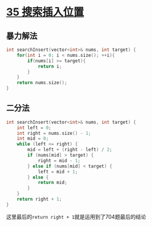 # [ 35 搜索插入位置](https://leetcode.cn/problems/search-insert-position/)

## 暴力解法

~~~c++
int searchInsert(vector<int>& nums, int target) {
    for(int i = 0; i < nums.size(); ++i){
        if(nums[i] >= target){
            return i;
        }
    }
    return nums.size();
}
~~~

## 二分法

~~~c++
int searchInsert(vector<int>& nums, int target) {
    int left = 0;
    int right = nums.size() - 1;
    int mid = 0;
    while (left <= right) {
        mid = left + (right - left) / 2;
        if (nums[mid] > target) {
            right = mid - 1;
        } else if (nums[mid] < target) {
            left = mid + 1;
        } else {
            return mid;
        }
    }
    return right + 1;
}
~~~

这里最后的`return right + 1`就是运用到了704题最后的结论
